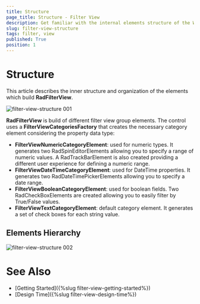 ```yaml
---
title: Structure
page_title: Structure - Filter View
description: Get familiar with the internal elements structure of the WinForms FilterView control.  
slug: filter-view-structure
tags: filter, view
published: True
position: 1  
---
```


# Structure

This article describes the inner structure and organization of the elements which build **RadFilterView**.

![filter-view-structure 001](images/filter-view-structure001.png)

**RadFilterView** is build of different filter view group elements. The control uses a **FilterViewCategoriesFactory** that creates the necessary category element considering the property data type:

* **FilterViewNumericCategoryElement**: used for numeric types. It generates two RadSpinEditorElements allowing you to specify a range of numeric values. A RadTrackBarElement is also created providing a different user experience for defining a numeric range. 
* **FilterViewDateTimeCategoryElement**: used for DateTime properties. It generates two RadDateTimePickerElements allowing you to specify a date range. 
* **FilterViewBooleanCategoryElement**: used for boolean fields. Two RadCheckBoxElements are created allowing you to easily filter by True/False values. 
* **FilterViewTextCategoryElement**: default category element. It generates a set of check boxes for each string value. 
 
## Elements Hierarchy

![filter-view-structure 002](images/filter-view-structure002.png) 
 
# See Also

* [Getting Started]({%slug filter-view-getting-started%})
* [Design Time]({%slug filter-view-design-time%})
 
        
